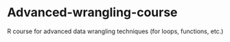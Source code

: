 # Advanced-wrangling-course
R course for advanced data wrangling techniques (for loops, functions, etc.)
